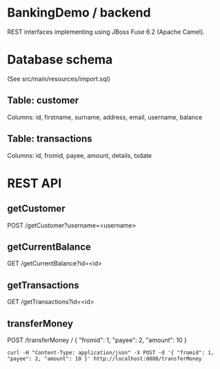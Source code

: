 # BankingDemo / backend
REST interfaces implementing using JBoss Fuse 6.2 (Apache Camel).

# Database schema
(See src/main/resources/import.sql)

## Table: customer
Columns: id, firstname, surname, address, email, username, balance

## Table: transactions
Columns: id, fromid, payee, amount, details, txdate

# REST API

## getCustomer
POST /getCustomer?username=\<username\>

## getCurrentBalance
GET /getCurrentBalance?id=\<id\>

## getTransactions
GET /getTransactions?id=\<id\>

## transferMoney
POST /transferMoney / { "fromid": 1, "payee": 2, "amount": 10 }
```
curl -H "Content-Type: application/json" -X POST -d '{ "fromid": 1, "payee": 2, "amount": 10 }' http://localhost:8080/transferMoney
```

